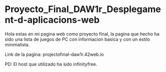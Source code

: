 # Proyecto_Final_DAW1r_Desplegament-d-aplicacions-web

Hola estas en mi pagina web como proyecto final, la pagina que hecho ha sido una lista de juegos de PC con informacion basica y con un estilo minimalista.

Link de la pagina: projectofinal-daw1r.42web.io

PD: El host que utilizado ha sido infinityfree.

